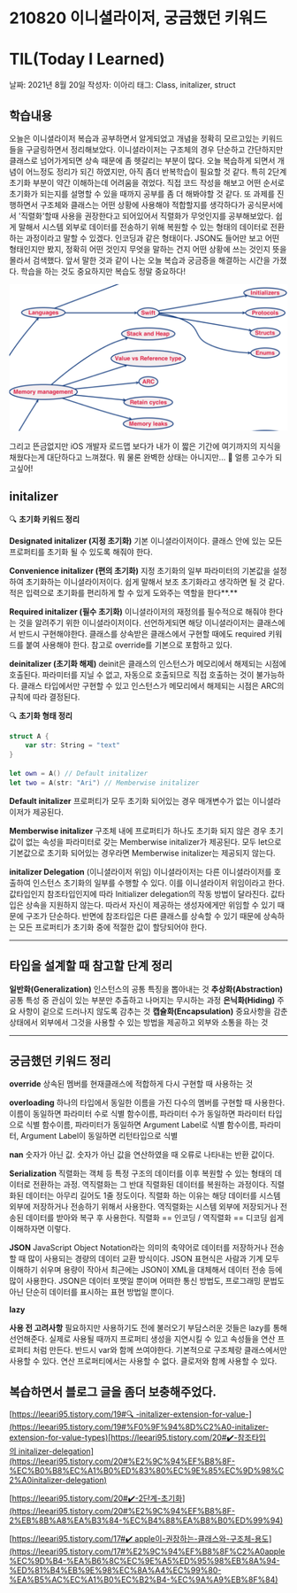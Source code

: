 # 210820 이니셜라이저, 궁금했던 키워드
# TIL(Today I Learned)

날짜: 2021년 8월 20일
작성자: 이아리
태그: Class, initalizer, struct

## 학습내용

오늘은 이니셜라이저 복습과 공부하면서 알게되었고 개념을 정확히 모르고있는 키워드들을 구글링하면서 정리해보았다. 이니셜라이저는 구조체의 경우 단순하고 간단하지만 클래스로 넘어가게되면 상속 때문에 좀 헷갈리는 부분이 많다. 오늘 복습하게 되면서 개념이 어느정도 정리가 되긴 하였지만, 아직 좀더 반복학습이 필요할 것 같다. 특히 2단계 초기화 부분이 약간 이해하는데 어려움을 겪었다. 직접 코드 작성을 해보고 어떤 순서로 초기화가 되는지를 설명할 수 있을 때까지 공부를 좀 더 해봐야할 것 같다. 또 과제를 진행하면서 구조체와 클래스는 어떤 상황에 사용해야 적합할지를 생각하다가 공식문서에서 '직렬화'할때 사용을 권장한다고 되어있어서 직렬화가 무엇인지를 공부해보았다. 쉽게 말해서 시스템 외부로 데이터를 전송하기 위해 복원할 수 있는 형태의 데이터로 전환하는 과정이라고 말할 수 있겠다. 인코딩과 같은 형태이다. JSON도 들어만 보고 어떤 형태인지만 봤지, 정확히 어떤 것인지 무엇을 말하는 건지 어떤 상황에 쓰는 것인지 뜻을 몰라서 검색했다. 앞서 말한 것과 같이 나는 오늘 복습과 궁금증을 해결하는 시간을 가졌다. 학습을 하는 것도 중요하지만 복습도 정말 중요하다!

![ex_screenshot](/img/33.png)

그리고 뜬금없지만  iOS 개발자 로드맵 보다가 내가 이 짧은 기간에 여기까지의 지식을 채웠다는게 대단하다고 느껴졌다. 뭐 물론 완벽한 상태는 아니지만... 🤣  얼릉 고수가 되고싶어!

## **initalizer**

🔍  **초기화 키워드 정리**

**Designated initalizer (지정 초기화)**
기본 이니셜라이저이다. 클래스 안에 있는 모든 프로퍼티를 초기화 될 수 있도록 해줘야 한다.

**Convenience initalizer (편의 초기화)**
지정 초기화의 일부 파라미터의 기본값을 설정하여 초기화하는 이니셜라이저이다.
쉽게 말해서 보조 초기화라고 생각하면 될 것 같다. 적은 입력으로 초기화를 편리하게 할 수 있게 도와주는 역할을 한다**.**

**Required initalizer (필수 초기화)**
이니셜라이저의 재정의를 필수적으로 해줘야 한다는 것을 알려주기 위한 이니셜라이저이다.
선언하게되면 해당 이니셜라이저는 클래스에서 반드시 구현해야한다. 클래스를 상속받은 클래스에서 구현할 때에도 required 키워드를 붙여 사용해야 한다.
참고로 override를 기본으로 포함하고 있다.

**deinitalizer (초기화 해제)**
deinit은 클래스의 인스턴스가 메모리에서 해제되는 시점에 호출된다.
파라미터를 지닐 수 없고, 자동으로 호출되므로 직접 호출하는 것이 불가능하다.
클래스 타입에서만 구현할 수 있고 인스턴스가 메모리에서 해제되는 시점은 ARC의 규칙에 따라 결정된다.

🔍  **초기화 형태 정리**

```swift
struct A {
    var str: String = "text"
}

let own = A() // Default initalizer
let two = A(str: "Ari") // Memberwise initalizer
```

**Default initalizer** 
프로퍼티가 모두 초기화 되어있는 경우 매개변수가 없는 이니셜라이저가 제공된다.

**Memberwise initalizer**
구조체 내에 프로퍼티가 하나도 초기화 되지 않은 경우 초기값이 없는 속성을 파라미터로 갖는 Memberwise initalizer가 제공된다. 모두 let으로 기본값으로 초기화 되어있는 경우라면 Memberwise initalizer는 제공되지 않는다.

**initalizer Delegation** (이니셜라이저 위임)
이니셜라이저는 다른 이니셜라이저를 호출하여 인스턴스 초기화의 일부를 수행할 수 있다. 이를 이니셜라이저 위임이라고 한다. 값타입인지 참조타입인지에 따라 Initializer delegation의 작동 방법이 달라진다.
값타입은 상속을 지원하지 않는다. 따라서 자신이 제공하는 생성자에게만 위임할 수 있기 때문에 구조가 단순하다.
반면에 참조타입은 다른 클래스를 상속할 수 있기 때문에 상속하는 모든 프로퍼티가 초기화 중에 적절한 값이 할당되어야 한다.

---

## **타입을 설계할 때 참고할 단계 정리**

**일반화(Generalization)** 인스턴스의 공통 특징을 뽑아내는 것
**추상화(Abstraction)** 공통 특성 중 관심이 있는 부분만 추출하고 나머지는 무시하는 과정
**은닉화(Hiding)** 주요 사항이 겉으로 드러나지 않도록 감추는 것
**캡슐화(Encapsulation)** 중요사항을 감춘 상태에서 외부에서 그것을 사용할 수 있는 방법을 제공하고 외부와 소통을 하는 것

---

## 궁금했던 키워드 정리

**override**
상속된 멤버를 현재클래스에 적합하게 다시 구현할 때 사용하는 것

**overloading**
하나의 타입에서 동일한 이름을 가진 다수의 멤버를 구현할 때 사용한다.
이름이 동일하면 파라미터 수로 식별
함수이름, 파라미터 수가 동일하면 파라미터 타입으로 식별
함수이름, 파라미터가 동일하면 Argument Label로 식별
함수이름, 파라미터, Argument Label이 동일하면 리턴타입으로 식별

**nan**
숫자가 아닌 값. 숫자가 아닌 값을 연산하였을 때 오류로 나타내는 반환 값이다.

**Serialization**
직렬화는 객체 등 특정 구조의 데이터를 이후 복원할 수 있는 형태의 데이터로 전환하는 과정.
역직렬화는 그 반대 직렬화된 데이터를 복원하는 과정이다.
직렬화된 데이터는 아무리 길어도 1줄 정도이다.
직렬화 하는 이유는 해당 데이터를 시스템 외부에 저장하거나 전송하기 위해서 사용한다. 역직렬화는 시스템 외부에 저장되거나 전송된 데이터를 받아와 복구 후 사용한다.
직렬화 == 인코딩 / 역직렬화 == 디코딩 쉽게 이해하자면 이렇다.

**JSON**
JavaScript Object Notation라는 의미의 축약어로 데이터를 저장하거나 전송할 때 많이 사용되는 경량의 데이터 교환 방식이다. JSON 표현식은 사람과 기계 모두 이해하기 쉬우며 용량이 작아서 최근에는 JSON이 XML을 대체해서 데이터 전송 등에 많이 사용한다. JSON은 데이터 포맷일 뿐이며 어떠한 통신 방법도, 프로그래밍 문법도 아닌 단순히 데이터를 표시하는 표현 방법일 뿐이다.

**lazy**

**사용 전 고려사항**  필요하지만 사용하기도 전에 불러오기 부담스러운 것들은 lazy를 통해 선언해준다. 
실제로 사용될 때까지 프로퍼티 생성을 지연시킬 수 있고 속성들을 연산 프로퍼티 처럼 만든다. 
반드시 var와 함께 쓰여야한다.
기본적으로 구조체랑 클래스에서만 사용할 수 있다.
연산 프로퍼티에서는 사용할 수 없다.
클로저와 함께 사용할 수 있다.

## 복습하면서 블로그 글을 좀더 보충해주었다.

[https://leeari95.tistory.com/19#🔍 -initalizer-extension-for-value-](https://leeari95.tistory.com/19#%F0%9F%94%8D%C2%A0-initalizer-extension-for-value-types)[https://leeari95.tistory.com/20#✔️-참조타입의 initalizer-delegation](https://leeari95.tistory.com/20#%E2%9C%94%EF%B8%8F-%EC%B0%B8%EC%A1%B0%ED%83%80%EC%9E%85%EC%9D%98%C2%A0initalizer-delegation)

[https://leeari95.tistory.com/20#✔️-2단계-초기화](https://leeari95.tistory.com/20#%E2%9C%94%EF%B8%8F-2%EB%8B%A8%EA%B3%84-%EC%B4%88%EA%B8%B0%ED%99%94)

[https://leeari95.tistory.com/17#✔️ apple이-권장하는-클래스와-구조체-용도](https://leeari95.tistory.com/17#%E2%9C%94%EF%B8%8F%C2%A0apple%EC%9D%B4-%EA%B6%8C%EC%9E%A5%ED%95%98%EB%8A%94-%ED%81%B4%EB%9E%98%EC%8A%A4%EC%99%80-%EA%B5%AC%EC%A1%B0%EC%B2%B4-%EC%9A%A9%EB%8F%84)
